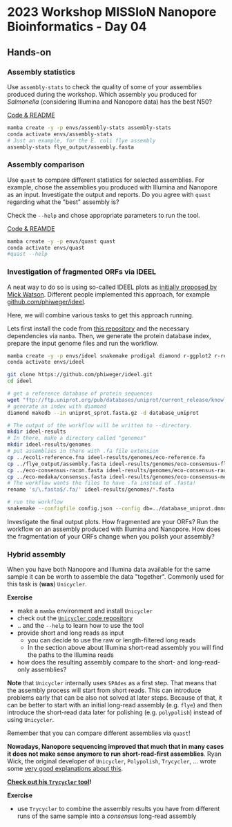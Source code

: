 # 2023 Workshop MISSIoN Nanopore Bioinformatics - Day 04

## Hands-on

### Assembly statistics

Use `assembly-stats` to check the quality of some of your assemblies produced during the workshop. Which assembly you produced for _Salmonella_ (considering Illumina and Nanopore data) has the best N50? 

[Code & README](https://github.com/sanger-pathogens/assembly-stats)

```bash
mamba create -y -p envs/assembly-stats assembly-stats
conda activate envs/assembly-stats
# Just an example, for the E. coli flye assembly
assembly-stats flye_output/assembly.fasta
```

### Assembly comparison

Use `quast` to compare different statistics for selected assemblies. For example, chose the assemblies you produced with Illumina and Nanopore as an input. Investigate the output and reports. Do you agree with `quast` regarding what the "best" assembly is? 

Check the `--help` and chose appropriate parameters to run the tool.

[Code & REAMDE](https://github.com/ablab/quast)

```bash
mamba create -y -p envs/quast quast
conda activate envs/quast
#quast --help
```

### Investigation of fragmented ORFs via IDEEL

A neat way to do so is using so-called IDEEL plots as [initially proposed by Mick Watson](http://www.opiniomics.org/a-simple-test-for-uncorrected-insertions-and-deletions-indels-in-bacterial-genomes/). Different people implemented this approach, for example [github.com/phiweger/ideel](https://github.com/phiweger/ideel).

Here, we will combine various tasks to get this approach running. 

Lets first install the code from [this repository](https://github.com/phiweger/ideel) and the necessary dependencies via `mamba`. Then, we generate the protein database index, prepare the input genome files and run the workflow. 

```bash
mamba create -y -p envs/ideel snakemake prodigal diamond r-ggplot2 r-readr
conda activate envs/ideel

git clone https://github.com/phiweger/ideel.git
cd ideel

# get a reference database of protein sequences
wget "ftp://ftp.uniprot.org/pub/databases/uniprot/current_release/knowledgebase/complete/uniprot_sprot.fasta.gz"
# generate an index with diamond
diamond makedb --in uniprot_sprot.fasta.gz -d database_uniprot

# The output of the workflow will be written to --directory. 
mkdir ideel-results
# In there, make a directory called "genomes"
mkdir ideel-results/genomes
# put assemblies in there with .fa file extension
cp ../ecoli-reference.fna ideel-results/genomes/eco-reference.fa
cp ../flye_output/assembly.fasta ideel-results/genomes/eco-consensus-flye.fasta
cp ../eco-consensus-racon.fasta ideel-results/genomes/eco-consensus-racon.fasta
cp ../eco-medaka/consensus.fasta ideel-results/genomes/eco-consensus-medaka.fasta
# The workflow wants the files to have .fa instead of .fasta!
rename 's/\.fasta$/.fa/' ideel-results/genomes/*.fasta

# run the workflow
snakemake --configfile config.json --config db=../database_uniprot.dmnd --directory ideel-results/ --cores 4
```

Investigate the final output plots. How fragmented are your ORFs? Run the workflow on an assembly produced with Illumina and Nanopore. How does the fragmentation of your ORFs change when you polish your assembly? 

### Hybrid assembly

When you have both Nanopore and Illumina data available for the same sample it can be worth to assemble the data "together". Commonly used for this task is (**was**) `Unicycler`.

__Exercise__

* make a `mamba` environment and install `Unicycler`
* check out the [`Unicycler` code repository](https://github.com/rrwick/Unicycler)
* .. and the `--help` to learn how to use the tool
* provide short and long reads as input
    * you can decide to use the raw or length-filtered long reads
    * In the section above about Illumina short-read assembly you will find the paths to the Illumina reads
* how does the resulting assembly compare to the short- and long-read-only assemblies?

**Note** that `Unicycler` internally uses `SPAdes` as a first step. That means that the assembly process will start from short reads. This can introduce problems early that can be also not solved at later steps. Because of that, it can be better to start with an initial long-read assembly (e.g. `flye`) and then introduce the short-read data later for polishing (e.g. `polypolish`) instead of using `Unicycler`. 

Remember that you can compare different assemblies via `quast`!

**Nowadays, Nanopore sequencing improved that much that in many cases it does not make sense anymore to run short-read-first assemblies**. Ryan Wick, the original developer of `Unicycler`, `Polypolish`, `Trycycler`, ... wrote some [very good explanations about this](https://github.com/rrwick/Unicycler#2022-update). 

**[Check out his `Trycycler` tool](https://github.com/rrwick/Trycycler/wiki)!**

__Exercise__

* use `Trycycler` to combine the assembly results you have from different runs of the same sample into a _consensus_ long-read assembly





